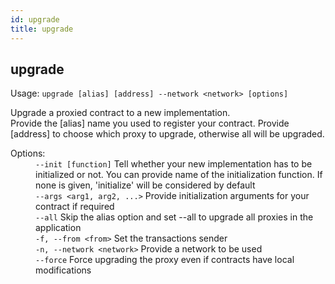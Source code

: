 ```yaml
---
id: upgrade
title: upgrade
---
```


<div class="cli-command"><h2 class="cli-title">upgrade</h2><p class="cli-usage">Usage: <code>upgrade [alias] [address] --network &lt;network&gt; [options]</code></p><p>Upgrade a proxied contract to a new implementation.<br/>      Provide the [alias] name you used to register your contract. Provide [address] to choose which proxy to upgrade, otherwise all will be upgraded.<br/></p><dl><dt><span>Options:</span></dt><dd><div><code>--init [function]</code> Tell whether your new implementation has to be initialized or not. You can provide name of the initialization function. If none is given, &#x27;initialize&#x27; will be considered by default</div><div><code>--args &lt;arg1, arg2, ...&gt;</code> Provide initialization arguments for your contract if required</div><div><code>--all</code> Skip the alias option and set --all to upgrade all proxies in the application</div><div><code>-f, --from &lt;from&gt;</code> Set the transactions sender</div><div><code>-n, --network &lt;network&gt;</code> Provide a network to be used</div><div><code>--force</code> Force upgrading the proxy even if contracts have local modifications</div></dd></dl></div>
